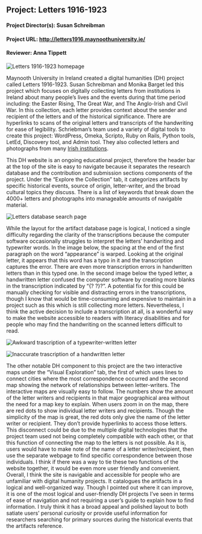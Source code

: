 ## Project: Letters 1916-1923 ##
#### Project Director(s): Susan Schreibman ####
#### Project URL: http://letters1916.maynoothuniversity.ie/ ####
#### Reviewer: Anna Tippett ####

![Letters 1916-1923 homepage](https://atippett8.github.io/anna-tippett-CNU/images/letterhomepage.png)

Maynooth University in Ireland created a digital humanities (DH) project called Letters 1916-1923. 
Susan Schreibman and Monika Barget led this project which focuses on digitally collecting letters from 
institutions in Ireland about many people’s lives and the events during that time period including: the 
Easter Rising, The Great War, and The Anglo-Irish and Civil War. In this collection, each letter provides 
context about the sender and recipient of the letters and of the historical significance. There are hyperlinks 
to scans of the original letters and transcripts of the handwriting for ease of legibility. Schriebman’s 
team used a variety of digital tools to create this project: WordPress, Omeka, Scripto, Ruby on Rails, Python 
tools, LetEd, Discovery tool, and Admin tool. They also collected letters and photographs from many
[Irish institutions](http://letters1916.maynoothuniversity.ie/wp-post/about%2Finstitutions).

This DH website is an ongoing educational project, therefore the header bar at the top of the site is 
easy to navigate because it separates the research database and the contribution and submission sections 
components of the project. Under the “Explore the Collection” tab, it categorizes artifacts by specific 
historical events, source of origin, letter-writer, and the broad cultural topics they discuss. There is a 
list of keywords that break down the 4000+ letters and photographs into manageable amounts of navigable material. 

![Letters database search page](https://atippett8.github.io/anna-tippett-CNU/images/letterssearchpage.png)

While the layout for the artifact database page is logical, I noticed a single difficulty regarding the clarity
of the transcriptions because the computer software occasionally struggles to interpret the letters’ handwriting 
and typewriter words. In the image below, the spacing at the end of the first paragraph on the word “appearance” 
is warped. Looking at the original letter, it appears that this word has a typo in it and the transcription captures 
the error. There are even more transcription errors in handwritten letters than in this typed one. In the second image 
below the typed letter, a handwritten letter confused the computer software by creating more blanks in the transcription 
indicated by “{? ?}?”. A potential fix for this could be manually checking for visible and distracting errors in the 
transcriptions, though I know that would be time-consuming and expensive to maintain in a project such as this which is 
still collecting more letters. Nevertheless, I think the active decision to include a transcription at all, is a wonderful 
way to make the website accessible to readers with literacy disabilities and for people who may find the handwriting on 
the scanned letters difficult to read.

![Awkward trascription of a typewriter-written letter](https://atippett8.github.io/anna-tippett-CNU/images/lettertrascriptionbad.png)

![Inaccurate trascription of a handwritten letter](https://atippett8.github.io/anna-tippett-CNU/images/2lettertranscriptionbad.png)

The other notable DH component to this project are the two interactive maps under the “Visual Exploration” tab, 
the first of which uses lines to connect cities where the most correspondence occurred and the second map showing 
the network of relationships between letter-writers. The interactive maps are visually easy to follow. The numbers 
show the amount of the letter writers and recipients in that major geographical area without the need for a map key 
to explain. When users zoom in on the map, there are red dots to show individual letter writers and recipients. 
Though the simplicity of the map is great, the red dots only give the name of the letter writer or recipient. 
They don’t provide hyperlinks to access those letters. This disconnect could be due to the multiple digital technologies 
that the project team used not being completely compatible with each other, or that this function of connecting the 
map to the letters is not possible. As it is, users would have to make note of the name of a letter writer/recipient, 
then use the separate webpage to find specific correspondence between those individuals. I think if there was a way 
to tie these two functions of the website together, it would be even more user friendly and convenient.
Overall, I think the site is navigable and accessible for people who are unfamiliar with digital humanity projects. 
It catalogues the artifacts in a logical and well-organized way. Though I pointed out where it can improve, it is one 
of the most logical and user-friendly DH projects I’ve seen in terms of ease of navigation and not requiring a user’s 
guide to explain how to find information. I truly think it has a broad appeal and polished layout to both satiate users’ 
personal curiosity or provide useful information for researchers searching for primary sources during the historical 
events that the artifacts reference.
